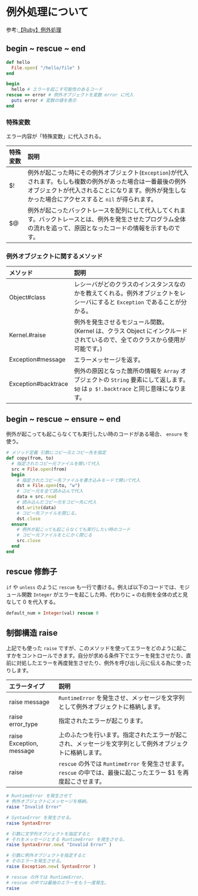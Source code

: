 # 例外処理について

参考:[【Ruby】例外処理](https://qiita.com/tsubasakat/items/6825bcefcad26da3471b)

## begin ~ rescue ~ end

```rb
def hello
  File.open( "/hello/file" )
end

begin
  hello # エラーを起こす可能性のあるコード
rescue => error # 例外オブジェクトを変数 error に代入
  puts error # 変数の値を表示
end
```

### 特殊変数

エラー内容が「特殊変数」に代入される。

|特殊変数|説明|
|:-|:-|
|$!|例外が起こった時にその例外オブジェクト(`Exception`)が代入されます。もしも複数の例外があった場合は一番最後の例外オブジェクトが代入されることになります。例外が発生しなかった場合にアクセスすると `nil` が得られます。|
|$@|例外が起こったバックトレースを配列にして代入してくれます。バックトレースとは、例外を発生させたプログラム全体の流れを追って、原因となったコードの情報を示すものです。|

### 例外オブジェクトに関するメソッド

|メソッド|説明|
|:-|:-|
|Object#class|レシーバがどのクラスのインスタンスなのかを教えてくれる。例外オブジェクトをレシーバにすると `Exception` であることが分かる。|
|Kernel.#raise|例外を発生させるモジュール関数。 (Kernel は、クラス Object にインクルードされているので、全てのクラスから使用が可能です。)|
|Exception#message|エラーメッセージを返す。|
|Exception#backtrace|例外の原因となった箇所の情報を `Array` オブジェクトの `String` 要素にして返します。 `$@` は `p $!.backtrace` と同じ意味になります。|

## begin ~ rescue ~ ensure ~ end

例外が起こっても起こらなくても実行したい時のコードがある場合、 `ensure` を使う。

```rb
# メソッド定義 引数にコピー元とコピー先を指定
def copy(from, to)
  # 指定されたコピー元ファイルを開いて代入
  src = File.open(from)
  begin
    # 指定されたコピー先ファイルを書き込みモードで開いて代入
    dst = File.open(to, "w")
    # コピー元を全て読み込んで代入
    data = src.read
    # 読み込んだコピー元をコピー先に代入
    dst.write(data)
    # コピー先ファイルを閉じる。
    dst.close
  ensure
    # 例外が起こっても起こらなくても実行したい時のコード
    # コピー元ファイルをとにかく閉じる
    src.close
  end
end
```

## rescue 修飾子

`if` や `unless` のように `rescue` も一行で書ける。例えば以下のコードでは、モジュール関数 `Integer` がエラーを起こした時、代わりに `=` の右側を全体の式と見なして 0 を代入する。

```rb
default_num = Integer(val) rescue 0
```

## 制御構造 raise

上記でも使った `raise` ですが、このメソッドを使ってエラーをどのように起こすかをコントロールできます。自分が求める条件下でエラーを発生させたり、直前に対処したエラーを再度発生させたり、例外を呼び出し元に伝える為に使ったりします。

|エラータイプ|説明|
|:-|:-|
|raise message| `RuntimeError` を発生させ、メッセージを文字列として例外オブジェクトに格納します。|
|raise error_type|指定されたエラーが起こります。|
|raise Exception, message|上のふたつを行います。指定されたエラーが起こされ、メッセージを文字列として例外オブジェクトに格納します。|
|raise| `rescue` の外では `RuntimeError` を発生させます。 `rescue` の中では、最後に起こったエラー $1 を再度起こさせます。|

```rb
# RuntimeError を発生させて
# 例外オブジェクトにメッセージを格納。
raise "Invalid Error"

# SyntaxError を発生させる。
raise SyntaxError

# 引数に文字列オブジェクトを指定すると
# それをメッセージとする RuntimeError を発生させる。
raise SyntaxError.new( "Invalid Error" )

# 引数に例外オブジェクトを指定すると
# そのエラーを発生させる。
raise Exception.new( SyntaxError )

# rescue の外では RuntimeError、
# rescue の中では最後のエラーをもう一度発生。
raise
```

